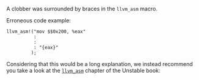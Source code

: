 A clobber was surrounded by braces in the `llvm_asm` macro.

Erroneous code example:

```compile_fail,E0664
llvm_asm!("mov $$0x200, %eax"
          :
          :
          : "{eax}"
         );
```

Considering that this would be a long explanation, we instead recommend you
take a look at the [`llvm_asm`] chapter of the Unstable book:

[`llvm_asm`]: https://doc.rust-lang.org/stable/unstable-book/library-features/llvm-asm.html
